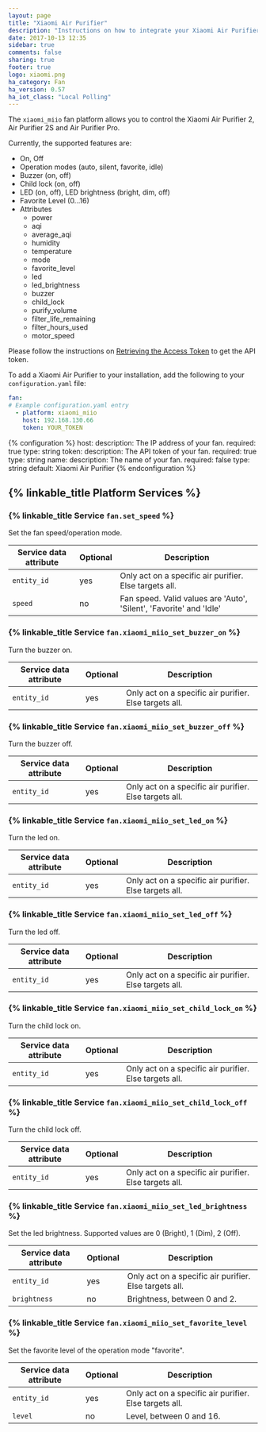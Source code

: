 ```yaml
---
layout: page
title: "Xiaomi Air Purifier"
description: "Instructions on how to integrate your Xiaomi Air Purifier within Home Assistant."
date: 2017-10-13 12:35
sidebar: true
comments: false
sharing: true
footer: true
logo: xiaomi.png
ha_category: Fan
ha_version: 0.57
ha_iot_class: "Local Polling"
---
```


The `xiaomi_miio` fan platform allows you to control the Xiaomi Air Purifier 2, Air Purifier 2S and Air Purifier Pro.

Currently, the supported features are:

* On, Off
* Operation modes (auto, silent, favorite, idle)
* Buzzer (on, off)
* Child lock (on, off)
* LED (on, off), LED brightness (bright, dim, off)
* Favorite Level (0...16)
* Attributes
  - power
  - aqi
  - average_aqi
  - humidity
  - temperature
  - mode
  - favorite_level
  - led
  - led_brightness
  - buzzer
  - child_lock
  - purify_volume
  - filter_life_remaining
  - filter_hours_used
  - motor_speed


Please follow the instructions on [Retrieving the Access Token](/components/vacuum.xiaomi_miio/#retrieving-the-access-token) to get the API token.

To add a Xiaomi Air Purifier to your installation, add the following to your `configuration.yaml` file:

```yaml
fan:
# Example configuration.yaml entry
  - platform: xiaomi_miio
    host: 192.168.130.66
    token: YOUR_TOKEN
```

{% configuration %}
host:
  description: The IP address of your fan.
  required: true
  type: string
token:
  description: The API token of your fan.
  required: true
  type: string
name:
  description: The name of your fan.
  required: false
  type: string
  default: Xiaomi Air Purifier
{% endconfiguration %}

## {% linkable_title Platform Services %}

### {% linkable_title Service `fan.set_speed` %}

Set the fan speed/operation mode.

| Service data attribute    | Optional | Description                                                         |
|---------------------------|----------|---------------------------------------------------------------------|
| `entity_id`               |      yes | Only act on a specific air purifier. Else targets all.              |
| `speed`                   |       no | Fan speed. Valid values are 'Auto', 'Silent', 'Favorite' and 'Idle' |

### {% linkable_title Service `fan.xiaomi_miio_set_buzzer_on` %}

Turn the buzzer on.

| Service data attribute    | Optional | Description                                           |
|---------------------------|----------|-------------------------------------------------------|
| `entity_id`               |      yes | Only act on a specific air purifier. Else targets all.  |

### {% linkable_title Service `fan.xiaomi_miio_set_buzzer_off` %}

Turn the buzzer off.

| Service data attribute    | Optional | Description                                             |
|---------------------------|----------|---------------------------------------------------------|
| `entity_id`               |      yes | Only act on a specific air purifier. Else targets all.  |

### {% linkable_title Service `fan.xiaomi_miio_set_led_on` %}

Turn the led on.

| Service data attribute    | Optional | Description                                             |
|---------------------------|----------|---------------------------------------------------------|
| `entity_id`               |      yes | Only act on a specific air purifier. Else targets all.  |

### {% linkable_title Service `fan.xiaomi_miio_set_led_off` %}

Turn the led off.

| Service data attribute    | Optional | Description                                             |
|---------------------------|----------|---------------------------------------------------------|
| `entity_id`               |      yes | Only act on a specific air purifier. Else targets all.  |

### {% linkable_title Service `fan.xiaomi_miio_set_child_lock_on` %}

Turn the child lock on.

| Service data attribute    | Optional | Description                                             |
|---------------------------|----------|---------------------------------------------------------|
| `entity_id`               |      yes | Only act on a specific air purifier. Else targets all.  |

### {% linkable_title Service `fan.xiaomi_miio_set_child_lock_off` %}

Turn the child lock off.

| Service data attribute    | Optional | Description                                             |
|---------------------------|----------|---------------------------------------------------------|
| `entity_id`               |      yes | Only act on a specific air purifier. Else targets all.  |

### {% linkable_title Service `fan.xiaomi_miio_set_led_brightness` %}

Set the led brightness. Supported values are 0 (Bright), 1 (Dim), 2 (Off).

| Service data attribute    | Optional | Description                                             |
|---------------------------|----------|---------------------------------------------------------|
| `entity_id`               |      yes | Only act on a specific air purifier. Else targets all.  |
| `brightness`              |       no | Brightness, between 0 and 2.                            |

### {% linkable_title Service `fan.xiaomi_miio_set_favorite_level` %}

Set the favorite level of the operation mode "favorite".

| Service data attribute    | Optional | Description                                             |
|---------------------------|----------|---------------------------------------------------------|
| `entity_id`               |      yes | Only act on a specific air purifier. Else targets all.  |
| `level`                   |       no | Level, between 0 and 16.                                |

